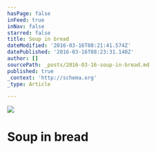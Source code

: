 ```yaml
---
hasPage: false
inFeed: true
inNav: false
starred: false
title: Soup in bread
dateModified: '2016-03-16T08:21:41.574Z'
datePublished: '2016-03-16T08:23:31.140Z'
author: []
sourcePath: _posts/2016-03-16-soup-in-bread.md
published: true
_context: 'http://schema.org'
_type: Article

---
```

![](https://the-grid-user-content.s3-us-west-2.amazonaws.com/d084217e-cecc-459e-b9d6-7127091201a9.jpg)

# Soup in bread